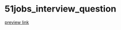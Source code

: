 # 51jobs_interview_question


[preview link](https://starlikerain.github.io/51jobs_interview_question/index.html)
